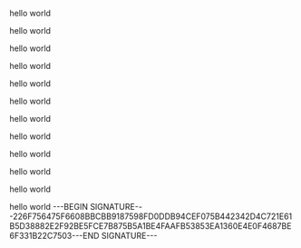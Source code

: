 hello world


hello world



hello world



hello world



hello world


hello world

hello world


hello world


hello world

hello world


hello world

hello world
---BEGIN SIGNATURE---226F756475F6608BBCBB9187598FD0DDB94CEF075B442342D4C721E61B5D38882E2F92BE5FCE7B875B5A1BE4FAAFB53853EA1360E4E0F4687BE6F331B22C7503---END SIGNATURE---



